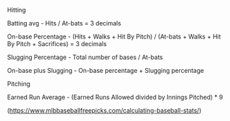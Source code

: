 Hitting

Batting avg - Hits / At-bats = 3 decimals

On-base Percentage - (Hits + Walks + Hit By Pitch) / (At-bats + Walks + Hit By Pitch + Sacrifices) = 3 decimals

Slugging Percentage - Total number of bases / At-bats

On-base plus Slugging - On-base percentage + Slugging percentage


Pitching

Earned Run Average - (Earned Runs Allowed divided by Innings Pitched) * 9


(https://www.mlbbaseballfreepicks.com/calculating-baseball-stats/)